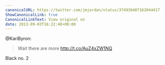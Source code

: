```yaml
---
canonicalURL: https://twitter.com/jmjordan/status/374930487162044417
ShowCanonicalLink: true
CanonicalLinkText: View original on
date: 2013-09-03T16:22:48+00:00
---
```

@KariByron:

> Wait there are more http://t.co/AuZ4xZW1NQ

Black no. 2